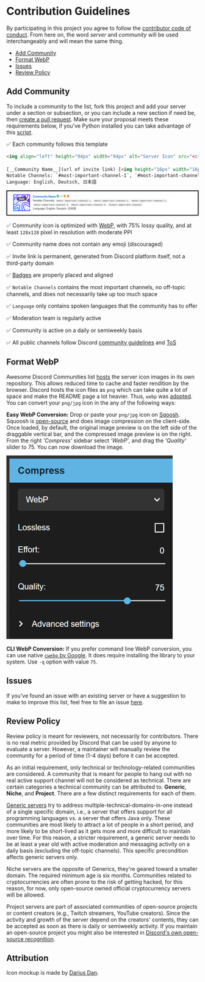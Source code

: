 <!-- omit in toc -->
# Contribution Guidelines

By participating in this project you agree to follow the [contributor code of conduct](CODE_OF_CONDUCT.md). From here on, the word _server_ and _community_ will be used interchangeably and will mean the same thing.

- [Add Community](#add-community)
- [Format WebP](#format-webp)
- [Issues](#issues)
- [Review Policy](#review-policy)

## Add Community

To include a community to the list, fork this project and add your server under a section or subsection, or you can include a new section if need be,
then [create a pull request](https://github.com/sindresorhus/awesome/blob/main/contributing.md#adding-something-to-an-awesome-list).
Make sure your proposal meets these requirements below, if you've Python installed you can take advantage of this [script](./main.py).

✅ Each community follows this template

```html
<img align="left" height="94px" width="94px" alt="Server Icon" src="<static url of the image>"/>

[__Community Name__](url of invite link) [<img height="16px" width="16px" alt="Official Badge" src="images/badges/official.webp">](badges.md#official-identification-badge) [<img height="16px" width="16px" alt="Reddit Badge" src="images/badges/reddit.webp">](badges.md#reddit-badge) [<img height="16px" width="16px" alt="Homepage URL" src="images/badges/homepage.webp">](url of server homepage) [<img height="16px" width="16px" alt="Git Repository" src="images/badges/git.webp">](url of server git repository) \
Notable Channels: `#most-important-channel-1`, `#most-important-channel-2`, `#most-important-channel-3`, `#most-important-channel-4`, `#most-important-channel-5`, `#least-important-channel` \
Language: English, Deutsch, 日本語
```

![Render Screenshot](images/screenshots/screenshot_00.png)

✅ Community icon is optimized with [WebP](#format-webp), with 75% lossy quality, and at least `128x128` pixel in resolution with moderate PPI

✅ Community name does not contain any emoji (discouraged)

✅ Invite link is permanent, generated from Discord platform itself, not a third-party domain

✅ [Badges](badges.md) are properly placed and aligned

✅ `Notable Channels` contains the most important channels, no off-topic channels, and does not necessarily take up too much space

✅ `Language` only contains spoken languages that the community has to offer

✅ Moderation team is regularly active

✅ Community is active on a daily or semiweekly basis

✅ All public channels follow Discord [community guidelines](https://discord.com/guidelines)
and [ToS](https://discord.com/terms)

## Format WebP

Awesome Discord Communities list [hosts](images/server_icons) the server icon images in its own repository. This allows reduced time to cache and faster rendition by the browser. Discord hosts the icon files as `png` which can take quite a lot of space and make the README page a lot heavier. Thus, `webp` was [adopted](https://github.com/mhxion/awesome-discord-communities/pull/25). You can convert your `png/jpg` icon in the
any of the following ways:

__Easy WebP Conversion:__ Drop or paste your `png/jpg` icon on [Sqoosh](https://squoosh.app/). Squoosh is [open-source](https://github.com/GoogleChromeLabs/squoosh/) and does image compression on the client-side. Once loaded, by default, the original image preview is on the left side of the draggable vertical bar, and the compressed image preview is on the right. From the right _'Compress'_ sidebar select _'WebP'_, and drag the _'Quality'_ slider to 75. You can now download the image.

![Web Conversion](images/screenshots/screenshot_02.png)

__CLI WebP Conversion:__ If you prefer command line WebP conversion, you can use
native [`cwebp` by Google](https://developers.google.com/speed/webp/docs/using#using_cwebp_to_convert_images_to_the_webp_format). It does require installing the library to your system. Use `-q` option with value `75`.

## Issues

If you've found an issue with an existing server or have a suggestion to make to improve this list, feel free to file an
issue [here](https://github.com/mhxion/awesome-discord-communities/issues/new/choose).

## Review Policy

Review policy is meant for reviewers, not necessarily for contributors. There is no real metric provided by Discord that can be used by anyone to evaluate a server. However, a maintainer will manually review the community for a period of time (1-4 days) before it can be accepted.

As an initial requirement, only technical or technology-related communities are considered. A community that is meant for people to hang out with no real active support channel will not be considered as technical. There are certain categories a technical community can be attributed to. **Generic**, **Niche**, and **Project**. There are a few distinct requirements for each of them.

[Generic servers](./README.md#programming-in-general) try to address multiple-technical-domains-in-one instead of a single specific domain, i.e., a server that offers support for all programming languages vs. a server that offers Java only. These communities are most likely to attract a lot of people in a short period, and more likely to be short-lived as it gets more and more difficult to maintain over time. For this reason, a stricter requirement, a generic server needs to be at least a year old with active moderation and messaging activity on a daily basis (excluding the off-topic channels). This specific precondition affects generic servers only.

Niche servers are the opposite of Generics, they're geared toward a smaller domain. The required minimum age is six months. Communities related to cryptocurrencies are often prone to the risk of getting hacked, for this reason, for now, only open-source owned official cryptocurrency servers will be allowed.

Project servers are part of associated communities of open-source projects or content creators (e.g., Twitch streamers, YouTube creators). Since the activity and growth of the server depend on the creators' contents, they can be accepted as soon as there is daily or semiweekly activity. If you maintain an open-source project you might also be interested in [Discord's own open-source recognition](https://discord.com/open-source).

<!-- omit in toc -->
## Attribution

Icon mockup is made by [Darius Dan](https://www.flaticon.com/authors/darius-dan).
